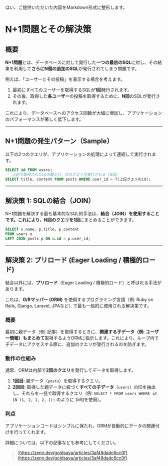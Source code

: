 はい、ご提供いただいた内容をMarkdown形式に整形します。

# N+1問題とその解決策

## 概要

**N+1問題**とは、データベースに対して発行した**一つの最初のSQL**に対し、その結果を利用して**さらにN個の追加のSQL**が発行されてしまう問題です。

例えば、「ユーザーとその投稿」を表示する場合を考えます。

1.  最初にすべてのユーザーを取得するSQLが**1回**発行されます。
2.  その後、取得した**各ユーザー**の投稿を取得するために、**N回**のSQLが発行されます。

これにより、データベースへのアクセス回数が大幅に増加し、アプリケーションのパフォーマンスが著しく低下します。

-----

## N+1問題の発生パターン（Sample）

以下の2つのクエリが、アプリケーションの処理によって連続して実行されます。

```sql
SELECT id FROM users;
-- 上記で取得されたidの数だけ、次のクエリが実行される (N回)
SELECT title, content FROM posts WHERE user_id = ?(上記クエリのid);
```

-----

## 解決策 1: SQLの結合（JOIN）

N+1問題を解決する最も基本的なSQL的手法は、**結合（JOIN）を使用することです。これにより、N回のクエリを1回**にまとめることができます。

```sql
SELECT u.name, p.title, p.content
FROM users u
LEFT JOIN posts p ON u.id = p.user_id;
```

-----

## 解決策 2: プリロード (Eager Loading / 積極的ロード)

結合以外には、**プリロード**（Eager Loading / 積極的ロード）と呼ばれる手法があります。

これは、**O/Rマッパー (ORM)** を使用するプログラミング言語（例: Ruby on Rails, Django, Laravel, JPAなど）で最も一般的に使用される解決策です。

### 概要

最初に親データ（例: 記事）を取得するときに、**関連する子データ（例: ユーザー情報）もまとめて**取得するようORMに指示します。これにより、ループ内で子データにアクセスする際に、追加のクエリが発行されるのを防ぎます。

### 動作の仕組み

通常、ORMは内部で**2回のクエリ**を発行してデータを取得します。

1.  **1回目:** 親データ（`posts`）を取得するクエリ。
2.  **2回目:** 取得した親データに紐づく**すべての子データ**（`users`）のIDを抽出し、それらを一括で取得するクエリ（例: `SELECT * FROM users WHERE id IN (1, 2, 1, 2, 1);` のように `IN`句を使用）。

### 利点

アプリケーションコードはシンプルに保たれ、ORMが自動的にデータの関連付けを行ってくれます。

詳細については、以下の記事なども参考にしてください。

> [https://zenn.dev/goldsaya/articles/3af48dadc6cc0f](https://zenn.dev/goldsaya/articles/3af48dadc6cc0f)
